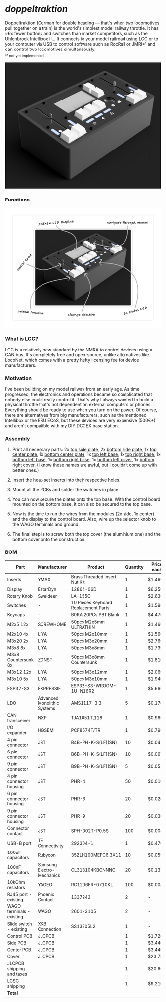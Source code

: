 # *doppeltraktion*

Doppeltraktion (German for double heading — that's when two locomotives pull together on a train) is the world's simplest model railway throttle. It has ≈6x fewer buttons and switches than market competitors, such as the Uhlenbrock Intellibox II... It connects to your model railroad using LCC or to your computer via USB to control software such as RocRail or JMRI*¹ and can control two locomotives simultaneously. <br>
<sub>*¹ not yet implemented</sub>

![Rendered model](./assets/readme/throttle_render.png)

### Functions

![Functions of the throttle](./assets/readme/functions.png)

### What is LCC?

LCC is a relatively new standard by the NMRA to control devices using a CAN bus. It's completely free and open-source, unlike alternatives like LocoNet, which comes with a pretty hefty licensing fee for device manufacturers.

### Motivation

I've been building on my model railway from an early age. As time progressed, the electronics and operations became so complicated that nobody else could really control it. That's why I always wanted to build a physical throttle that's not dependent on external computers or phones. Everything should be ready to use when you turn on the power. Of course, there are alternatives from big manufacturers, such as the mentioned Intellibox or the ESU ECoS, but these devices are very expensive (500€+) and aren't compatible with my DIY DCCEX base station.

### Assembly

1. Print all necessary parts: 2x [top side plate](./production/3d/top_side_plate.stl), 2x [bottom side plate](./production/3d/bottom_side_plate.stl), 1x [top center plate](./production/3d/top_center_plate.stl), 1x [bottom center plate](./production/3d/bottom_center_plate.stl), 1x [top left base](./production/3d/top_base_left.stl), 1x [top right base](./production/3d/top_base_right.stl), 1x [bottom left base](./production/3d/bottom_base_left.stl), 1x [bottom right base](./production/3d/bottom_base_right.stl), 1x [bottom left cover](./production/3d/bottom_cover_left.stl), 1x [bottom right cover](./production/3d/bottom_cover_right.stl). (I know these names are awful, but I couldn‘t come up with better ones.)

2. Insert the heat-set inserts into their respective holes.

3. Mount all the PCBs and solder the switches in place.

4. You can now secure the plates onto the top base. With the control board mounted on the bottom base, it can also be secured to the top base.

5. Now is the time to run the wires from the modules (2x side, 1x center) and the display to the control board. Also, wire up the selector knob to the WAGO terminals and ground.

6. The final step is to screw both the top cover (the aluminium one) and the bottom cover onto the construction.

### BOM

|Part                     |Manufacturer               |Product                             |Quantity|Price each|Total Price|Link                                                                                                                                    |
|-------------------------|---------------------------|------------------------------------|--------|----------|-----------|----------------------------------------------------------------------------------------------------------------------------------------|
|Inserts                  |YMAX                       |Brass Threaded Insert Nut Kit       |1       | $1.460   | $1.46     |[Link](https://www.aliexpress.com/item/1005006472962973.html)                                                                                   |
|Display                  |EstarDyn                   |12864-06D                           |1       | $6.250   | $6.25     |[Link](https://www.aliexpress.com/item/1005006160620381.html)                                                                                   |
|Rotary Knob              |Sweideer                   |LA-155C                             |1       | $2.630   | $2.63     |[Link](https://www.aliexpress.com/item/1005007495183351.html)                                                                                   |
|Switches                 |-                          |10 Pieces Keyboard Replacement Parts|1       | $1.590   | $1.59     |[Link](https://www.aliexpress.com/item/1005004341695529.html)                                                                                   |
|Keycaps                  |-                          |B0KA 20PCs PBT Blank                |1       | $4.470   | $4.47     |[Link](https://www.aliexpress.com/item/1005004525231272.html)                                                                                   |
|M2x5 12x                 |SCREWHOME                  |50pcs M2x5mm ULTRATHIN              |1       | $1.460   | $1.46     |[Link](https://www.aliexpress.com/item/1005005070119421.html)                                                                                   |
|M2x10 4x                 |LIYA                       |50pcs M2x10mm                       |1       | $1.560   | $1.56     |[Link](https://www.aliexpress.com/item/32810872544.html)                                                                                        |
|M3x20 2x                 |LIYA                       |50pcs M3x20mm                       |1       | $2.760   | $2.76     |[Link](https://www.aliexpress.com/item/32810872544.html)                                                                                        |
|M3x8 8x                  |LIYA                       |50pcs M3x8mm                        |1       | $1.730   | $1.73     |[Link](https://www.aliexpress.com/item/32810872544.html)                                                                                        |
|M3x8 Countersunk 8x      |ZONST                      |50pcs M3x8mm Countersunk            |1       | $1.810   | $1.81     |[Link](https://www.aliexpress.com/item/1005002333132596.html)                                                                                   |
|M3x12 12x                |LIYA                       |50pcs M3x12mm                       |1       | $2.060   | $2.06     |[Link](https://www.aliexpress.com/item/32810872544.html)                                                                                        |
|M3x10 5x                 |LIYA                       |50pcs M3x10mm                       |1       | $1.940   | $1.94     |[Link](https://www.aliexpress.com/item/32810872544.html)                                                                                        |
|ESP32-S3                 |EXPRESSIF                  |ESP32-S3-WROOM-1U-N16R2             |1       | $5.660   | $5.66     |[Link](https://lcsc.com/product-detail/WiFi-Modules_ESPRESSIF-ESP32-S3-WROOM-1U-N16R8_C3013946.html)                                            |
|LDO                      |Advanced Monolithic Systems|AMS1117-3.3                         |5       | $0.170   | $0.85     |[Link](https://lcsc.com/product-detail/Voltage-Regulators-Linear-Low-Drop-Out-LDO-Regulators_Advanced-Monolithic-Systems-AMS1117-3-3_C6186.html)|
|CAN transceiver          |NXP                        |TJA1051T,118                        |1       | $0.960   | $0.96     |[Link](https://lcsc.com/product-detail/CAN-Transceivers_NXP-TJA1051T-118_C18387.html)                                                           |
|I/O expander             |HGSEMI                     |PCF8574T/TR                         |1       | $0.790   | $0.79     |[Link](https://lcsc.com/product-detail/I-O-Expanders_HGSEMI-PCF8574T-TR_C2987288.html)                                                          |
|4 pin connector          |JST                        |B4B-PH-K-S(LF)(SN)                  |10      | $0.041   | $0.41     |[Link](https://lcsc.com/product-detail/Wire-To-Board-Connector_JST-B4B-PH-K-S-LF-SN_C131334.html)                                               |
|6 pin connector          |JST                        |B6B-PH-K-S(LF)(SN)                  |10      | $0.067   | $0.67     |[Link](https://lcsc.com/product-detail/Wire-To-Board-Connector_JST-B6B-PH-K-S-LF-SN_C131342.html)                                               |
|9 pin connector          |JST                        |B9B-PH-K-S(LF)(SN)                  |5       | $0.051   | $0.26     |[Link](https://lcsc.com/product-detail/Wire-To-Board-Connector_JST-B9B-PH-K-S-LF-SN_C157968.html)                                               |
|4 pin connector housing  |JST                        |PHR-4                               |50      | $0.016   | $0.79     |[Link](https://lcsc.com/product-detail/Housings-Wire-To-Board-Wire-To-Wire_JST-PHR-4_C111514.html)                                              |
|6 pin connector housing  |JST                        |PHR-6                               |20      | $0.020   | $0.40     |[Link](https://lcsc.com/product-detail/Housings-Wire-To-Board-Wire-To-Wire_JST-PHR-6_C157952.html)                                              |
|9 pin connector housing  |JST                        |PHR-9                               |20      | $0.036   | $0.72     |[Link](https://lcsc.com/product-detail/Housings-Wire-To-Board-Wire-To-Wire_JST-PHR-9_C157949.html)                                              |
|Connector contact        |JST                        |SPH-002T-P0.5S                      |100     | $0.008   | $0.80     |[Link](https://lcsc.com/product-detail/Housing-Contact_JST-SPH-002T-P0-5S_C111515.html)                                                         |
|USB-B port               |TE Connectivity            |292304-1                            |1       | $0.470   | $0.47     |[Link](https://lcsc.com/product-detail/USB-Connectors_TE-Connectivity-292304-1_C86462.html)                                                     |
|100uF capacitors         |Rubycon                    |35ZLH100MEFC6.3X11                  |10      | $0.059   | $0.59     |[Link](https://lcsc.com/product-detail/Aluminum-Electrolytic-Capacitors-Leaded_Rubycon-35ZLH100MEFC6-3X11_C109392.html)                         |
|100nF capacitors         |Samsung Electro-Mechanics  |CL31B104KBCNNNC                     |20      | $0.137   | $2.74     |[Link](https://lcsc.com/product-detail/Multilayer-Ceramic-Capacitors-MLCC-SMD-SMT_Samsung-Electro-Mechanics-CL31B104KBCNNNC_C24497.html)        |
|10kOhm resistors         |YAGEO                      |RC1206FR-0710KL                     |100     | $0.004   | $0.37     |[Link](https://lcsc.com/product-detail/Chip-Resistor-Surface-Mount_YAGEO-RC1206FR-0710KL_C132649.html)                                          |
|RJ45 port - existing     |Phoenix Contact            |1337243                             |2       | -        | -         |[Link](https://www.phoenixcontact.com/en-pc/products/rj45-pcb-connectors-cuc-sp-j1st-a-r4lt-thr-led-1337243)                                    |
|WAGO terminals - existing|WAGO                       |2601-3105                           |2       | -        | -         |[Link](https://www.wago.com/de/leiterplattenanschluss/leiterplattenklemme/p/2601-3105)                                                          |
|Slide switch - existing  |XKB Connection             |SS13E05L2                           |1       | -        | -         |[Link](https://lcsc.com/product-detail/Slide-Switches_XKB-Connection-SS13E05L2_C2884809.html)                                                   |
|Control PCB              |JLCPCB                     |                                    |1       | $1.720   | $1.72     |                                                                                                                                                |
|Side PCB                 |JLCPCB                     |                                    |1       | $3.440   | $3.44     |                                                                                                                                                |
|Center PCB               |JLCPCB                     |                                    |1       | $3.440   | $3.44     |                                                                                                                                                |
|Cover                    |JLCPCB                     |                                    |1       | $23.790  | $23.79    |                                                                                                                                                |
|JLCPCB shipping and taxes|                           |                                    |1       | $20.600  | $20.60    |                                                                                                                                                |
|LCSC shipping            |                           |                                    |1       | $9.210   | $9.21     |                                                                                                                                                |
|**Total**                |                           |                                    |        |          | $108.40   |                                                                                                                                                |
